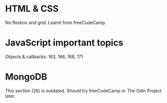 # HTML & CSS
No flexbox and grid. Learnt from freeCodeCamp.

# JavaScript important topics
Objects & callbacks: 163, 166, 168, 171

# MongoDB
This section (26) is outdated. Should try freeCodeCamp or The Odin Project later. 
